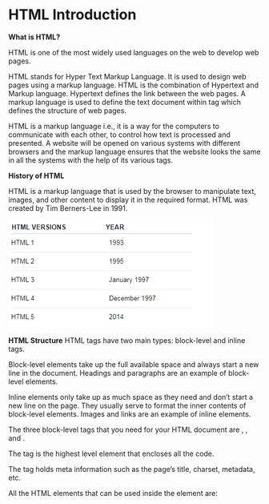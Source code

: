 # HTML Introduction

**What is HTML?**

HTML is one of the most widely used languages on the web to develop web pages.

HTML stands for Hyper Text Markup Language. It is used to design web pages using a markup language. HTML is the combination of Hypertext and Markup language. Hypertext defines the link between the web pages. A markup language is used to define the text document within tag which defines the structure of web pages.

HTML is a markup language i.e., it is a way for the computers to communicate with each other, to control how text is processed and presented. A website will be opened on various systems with different browsers and the markup language ensures that the website looks the same in all the systems with the help of its various tags.

**History of HTML**

HTML is a markup language that is used by the browser to manipulate text, images, and other content to display it in the required format. HTML was created by Tim Berners-Lee in 1991.


![screenshot of the app](https://raw.githubusercontent.com/praveenoruganti/praveenoruganti-html/master/1_Introduction/images/History.PNG)


**HTML Structure**
HTML tags have two main types: block-level and inline tags.

Block-level elements take up the full available space and always start a new line in the document. Headings and paragraphs are an example of block-level elements.

Inline elements only take up as much space as they need and don’t start a new line on the page. They usually serve to format the inner contents of block-level elements. Images and links are an example of inline elements.

The three block-level tags that you need for your HTML document are <html>, <head>, and <body>.

The <html></html> tag is the highest level element that encloses all the code.

The <head></head> tag holds meta information such as the page’s title, charset, metadata, etc.

All the HTML elements that can be used inside the <head> element are: <style>, <title>, <base>, <noscript>, <script> and <meta>.

The <body></body> tag encloses all the content that appears on the page. It is used to enclose all the data which a web page has from texts to links. All of the content that you see rendered in the browser is contained within this element.

For HTML5, we need to include DOCTYPE.

<!DOCTYPE html>

![screenshot of the app](https://raw.githubusercontent.com/praveenoruganti/praveenoruganti-html/master/1_Introduction/images/Semantic.jpg)

- The <header> - Used to define header for a document or a section
- The <nav> - Used to define container for navigation links
- The <section> - Used to define a section inside a document
- The <article> - Used to tag an independent self-contained article
- The <aside> - Defines the content separately (just like a sidebar)
- The <footer> - Used for tagging a footer inside a document or a section
- The <details> - Used to define any additional details
- The <summary> - Used to define a heading inside the <details> element


**How does HTML work?**
HTML documents end with the .html or .htm extension. You can view it using any web browser. The browser reads the HTML file and renders the content for users to view it.

Each HTML page consists of a set of tags or elements which are known as the building blocks of web pages. They create a hierarchy that structures the content into sections, paragraphs, headings, and other content blocks.

**Fundamentals of HTML**
To build a webpage with HTML, you need to know about some of the basics of HTML such as:

**Elements vs Tags**
HTML uses predefined tags and elements which tell the browser about content display property. If a tag is not closed then the browser applies that effect till the end of page.

Elements have a starting tag, some content, and a closing tag.

In this case, we use the p starting and closing tags to create a paragraph element.

```HTML
<p>A paragraph of text</p>
```

**Attributes**
The starting tag of an element can have special snippets of information we can attach, called attributes.
Attributes have the key="value" syntax:

```HTML
<p class="a-class">Some Text</p>
```
We can have multiple of them:

```HTML
<p class="a-class" id="an-id">Some More Text</p>
```

The class and id attributes are two of the most common you will find used.


### [Buy me a Coffee](http://bit.ly/2WryDT8)